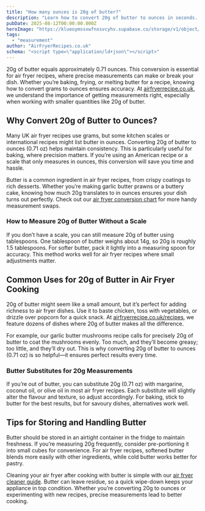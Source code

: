 ```yaml
---
title: "How many ounces is 20g of butter?"
description: "Learn how to convert 20g of butter to ounces in seconds. Perfect for air fryer recipes and precise baking measurements."
pubDate: 2025-08-12T00:00:00.000Z
heroImage: "https://klueoymssxwfnxsvcyhv.supabase.co/storage/v1/object/public/md/how-many-ounces-is-20g-of-butter-31b8b415.webp"
tags:
  - "measurement"
author: "AirFryerRecipes.co.uk"
schema: "<script type=\"application/ld+json\"></script>"
---
```


<p>20g of butter equals approximately 0.71 ounces. This conversion is essential for air fryer recipes, where precise measurements can make or break your dish. Whether you’re baking, frying, or melting butter for a recipe, knowing how to convert grams to ounces ensures accuracy. At <a href=https://www.airfryerrecipe.co.uk>airfryerrecipe.co.uk</a>, we understand the importance of getting measurements right, especially when working with smaller quantities like 20g of butter.</p>  

<h2>Why Convert 20g of Butter to Ounces?</h2>  
<p>Many UK air fryer recipes use grams, but some kitchen scales or international recipes might list butter in ounces. Converting 20g of butter to ounces (0.71 oz) helps maintain consistency. This is particularly useful for baking, where precision matters. If you’re using an American recipe or a scale that only measures in ounces, this conversion will save you time and hassle.</p>  

<p>Butter is a common ingredient in air fryer recipes, from crispy coatings to rich desserts. Whether you’re making garlic butter prawns or a buttery cake, knowing how much 20g translates to in ounces ensures your dish turns out perfectly. Check out our <a href=https://www.airfryerrecipe.co.uk/air-fryer-conversion-chart>air fryer conversion chart</a> for more handy measurement swaps.</p>  

<h3>How to Measure 20g of Butter Without a Scale</h3>  
<p>If you don’t have a scale, you can still measure 20g of butter using tablespoons. One tablespoon of butter weighs about 14g, so 20g is roughly 1.5 tablespoons. For softer butter, pack it lightly into a measuring spoon for accuracy. This method works well for air fryer recipes where small adjustments matter.</p>  

<h2>Common Uses for 20g of Butter in Air Fryer Cooking</h2>  
<p>20g of butter might seem like a small amount, but it’s perfect for adding richness to air fryer dishes. Use it to baste chicken, toss with vegetables, or drizzle over popcorn for a quick snack. At <a href=https://www.airfryerrecipe.co.uk/recipes>airfryerrecipe.co.uk/recipes</a>, we feature dozens of dishes where 20g of butter makes all the difference.</p>  

<p>For example, our garlic butter mushrooms recipe calls for precisely 20g of butter to coat the mushrooms evenly. Too much, and they’ll become greasy; too little, and they’ll dry out. This is why converting 20g of butter to ounces (0.71 oz) is so helpful—it ensures perfect results every time.</p>  

<h3>Butter Substitutes for 20g Measurements</h3>  
<p>If you’re out of butter, you can substitute 20g (0.71 oz) with margarine, coconut oil, or olive oil in most air fryer recipes. Each substitute will slightly alter the flavour and texture, so adjust accordingly. For baking, stick to butter for the best results, but for savoury dishes, alternatives work well.</p>  

<h2>Tips for Storing and Handling Butter</h2>  
<p>Butter should be stored in an airtight container in the fridge to maintain freshness. If you’re measuring 20g frequently, consider pre-portioning it into small cubes for convenience. For air fryer recipes, softened butter blends more easily with other ingredients, while cold butter works better for pastry.</p>  

<p>Cleaning your air fryer after cooking with butter is simple with our <a href=https://www.airfryerrecipe.co.uk/air-fryer-cleaner>air fryer cleaner guide</a>. Butter can leave residue, so a quick wipe-down keeps your appliance in top condition. Whether you’re converting 20g to ounces or experimenting with new recipes, precise measurements lead to better cooking.</p>
